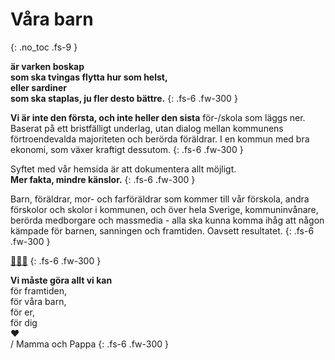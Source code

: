 # Våra barn
{: .no_toc .fs-9 }

**är varken boskap  
som ska tvingas flytta hur som helst,  
eller sardiner  
som ska staplas, ju fler desto bättre.**
{: .fs-6 .fw-300 }

**Vi är inte den första, och inte heller den sista** för-/skola som läggs ner.
Baserat på ett bristfälligt underlag,
utan dialog mellan kommunens förtroendevalda majoriteten och berörda föräldrar.
I en kommun med bra ekonomi, som växer kraftigt dessutom.
{: .fs-6 .fw-300 }

Syftet med vår hemsida är att dokumentera allt möjligt.  
**Mer fakta, mindre känslor.**
{: .fs-6 .fw-300 }

Barn, föräldrar, mor- och farföräldrar som kommer till vår förskola,
andra förskolor och skolor i kommunen, och över hela Sverige,
kommuninvånare, berörda medborgare och massmedia - alla ska kunna komma ihåg
att någon kämpade för barnen, sanningen och framtiden. Oavsett resultatet.
{: .fs-6 .fw-300 }

[🙈🙉🙊](https://sv.wikipedia.org/wiki/De_tre_aporna)
{: .fs-6 .fw-300 }

**Vi måste göra allt vi kan**  
för framtiden,  
för våra barn,  
för er,  
för dig  
❤️  
/ Mamma och Pappa
{: .fs-6 .fw-300 }